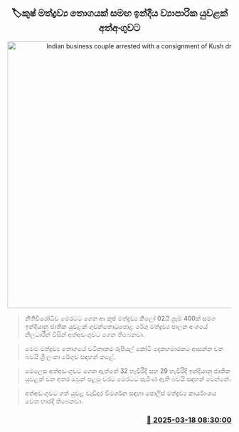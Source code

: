 <p align='center'><b><h2 align='center' title='Indian business couple arrested with a consignment of Kush drugs'>🏷කුෂ් මත්ද්‍රව්‍ය තොගයක් සමඟ ඉන්දීය ව්‍යාපාරික යුවළක් අත්අංගුවට</h2></b></p>
<p align='center'><img src='https://helakuru.sgp1.cdn.digitaloceanspaces.com/esana/images/lib/arrested2[1].jpg' width='600' alt='Indian business couple arrested with a consignment of Kush drugs'></p>

> නීතිවිරෝධීව මෙරටට ගෙන ආ කුෂ් මත්ද්‍රව්‍ය කිලෝ 02යි ග්‍රෑම් 400ක් සමග ඉන්දියානු ජාතික යුවළක් ගුවන්තොටුපොළ රේගු මත්ද්‍රව්‍ය පාලන අංශයේ නිලධාරීන් විසින් අත්අඩංගුවට ගෙන තිබෙනවා.

> මෙම මත්ද්‍රව්‍ය තොගයේ වටිනාකම රුපියල් කෝටි දෙකහමාරකට ආසන්න වන බවයි ශ්‍රී ලංකා රේගුව සඳහන් කළේ.

> මෙලෙස අත්අඩංගුවට ගෙන ඇත්තේ 32 හැවිරිදි සහ 29 හැවිරිදි ඉන්දියානු ජාතික යුවළක් වන අතර ඔවුන් පළමු වරට මෙරටට පැමිණ ඇති බවයි සඳහන් වෙන්නේ.

> අත්අඩංගුවට ගත් යුවළ වැඩිදුර විමර්ශන සඳහා පොලිස් මත්ද්‍රව්‍ය කාර්යාංශය වෙත භාරදී තිබෙනවා.



<h3 align='right'><a href='https://www.helakuru.lk/esana/p/108402/'>📅 2025-03-18 08:30:00</a></h3>
